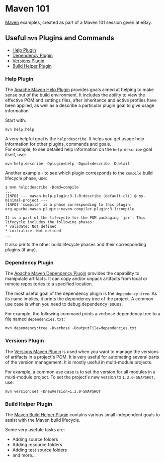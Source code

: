 # Maven 101

[Maven](https://maven.apache.org/) examples, created as part of a Maven 101 session given at eBay.

## Useful `mvn` Plugins and Commands

* [Help Plugin](#help-plugin)
* [Dependency Plugin](#dependency-plugin)
* [Versions Plugin](#versions-plugin)
* [Build Helper Plugin](#build-helper-plugin)

### Help Plugin

The [Apache Maven Help Plugin](https://maven.apache.org/plugins/maven-help-plugin/) 
provides goals aimed at helping to make sense out of the build environment. 
It includes the ability to view the effective POM and settings files, 
after inheritance and active profiles have been applied, 
as well as a describe a particular plugin goal to give usage information.

Start with:

```
mvn help:help
```

A very helpful goal is the `help:describe`. 
It helps you get usage help information for other plugins, commands and goals.  
For example, to see detailed help information on the `help:describe` goal itself, use:

```
mvn help:describe -Dplugin=help -Dgoal=describe -Ddetail
```

Another example - to see which plugin corresponds to the `compile` build lifecycle phase, use:

```
$ mvn help:describe -Dcmd=compile
...
[INFO] --- maven-help-plugin:3.1.0:describe (default-cli) @ my-minimal-project ---
[INFO] 'compile' is a phase corresponding to this plugin:
org.apache.maven.plugins:maven-compiler-plugin:3.1:compile

It is a part of the lifecycle for the POM packaging 'jar'. This lifecycle includes the following phases:
* validate: Not defined
* initialize: Not defined
...
```

It also prints the other build lifecycle phases and their corresponding plugins (if any).

### Dependency Plugin

The [Apache Maven Dependency Plugin](https://maven.apache.org/plugins/maven-dependency-plugin/)
provides the capability to manipulate artifacts. 
It can copy and/or unpack artifacts from local or remote repositories to a specified location.

The most useful goal of the dependency plugin is the `dependency:tree`. 
As its name implies, it prints the dependency tree of the project.
A common use case is when you need to debug dependency issues.

For example, the following command prints a verbose dependency tree to a file named `dependencies.txt`:

```
mvn dependency:tree -Dverbose -DoutputFile=dependencies.txt
```

### Versions Plugin

The [Versions Maven Plugin](https://www.mojohaus.org/versions-maven-plugin/) 
is used when you want to manage the versions of artifacts in a project's POM.
It is very useful for automating several parts of the version management. 
It is mostly useful in multi-module projects.

For example, a common use case is to set the version for all modules in a multi-module project. 
To set the project's new version to `1.2.0-SNAPSHOT`, use:

```
mvn version:set -DnewVersion=1.2.0-SNAPSHOT
```

### Build Helper Plugin

The [Maven Build Helper Plugin](https://www.mojohaus.org/build-helper-maven-plugin/) 
contains various small independent goals to assist with the Maven build lifecycle.

Some very usefule tasks are:

* Adding source folders
* Adding resource folders
* Adding test source folders
* and more...
